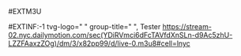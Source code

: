 #EXTM3U

#EXTINF:-1 tvg-logo=" " group-title=" ", Tester
https://stream-02.nyc.dailymotion.com/sec(YDiRVmci6dFcTAVfdXnSLn-d9Ac5zhU-LZZFAaxzZOg)/dm/3/x82pp99/d/live-0.m3u8#cell=lnyc
